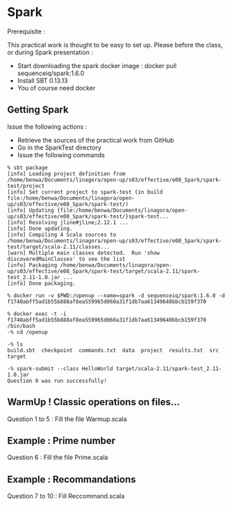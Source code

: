 # Spark

Prerequisite :

This practical work is thought to be easy to set up. Please before the class, or during Spark presentation : 
 - Start downloading the spark docker image : docker pull sequenceiq/spark:1.6.0
 - Install SBT 0.13.13
 - You of course need docker

## Getting Spark

Issue the following actions :

 - Retrieve the sources of the practical work from GitHub
 - Go in the SparkTest directory
 - Issue the following commands

```
% sbt package
[info] Loading project definition from /home/benwa/Documents/linagora/open-up/s03/effective/e08_Spark/spark-test/project
[info] Set current project to spark-test (in build file:/home/benwa/Documents/linagora/open-up/s03/effective/e08_Spark/spark-test/)
[info] Updating {file:/home/benwa/Documents/linagora/open-up/s03/effective/e08_Spark/spark-test/}spark-test...
[info] Resolving jline#jline;2.12.1 ...
[info] Done updating.
[info] Compiling 4 Scala sources to /home/benwa/Documents/linagora/open-up/s03/effective/e08_Spark/spark-test/target/scala-2.11/classes...
[warn] Multiple main classes detected.  Run 'show discoveredMainClasses' to see the list
[info] Packaging /home/benwa/Documents/linagora/open-up/s03/effective/e08_Spark/spark-test/target/scala-2.11/spark-test_2.11-1.0.jar ...
[info] Done packaging.

% docker run -v $PWD:/openup --name=spark -d sequenceiq/spark:1.6.0 -d
f1740abff5ad1b55b888af8ea559965d060a31f1db7aa61349640bbcb159f370

% docker exec -t -i f1740abff5ad1b55b888af8ea559965d060a31f1db7aa61349640bbcb159f370 /bin/bash
-% cd /openup

-% ls
build.sbt  checkpoint  commands.txt  data  project  results.txt  src  target

-% spark-submit --class HelloWorld target/scala-2.11/spark-test_2.11-1.0.jar 
Question 0 was run successfully!

```

## WarmUp ! Classic operations on files...

Question 1 to 5 : Fill the file Warmup.scala

## Example : Prime number

Question 6 : Fill the file Prime.scala

## Example : Recommandations

Question 7 to 10 : Fill Reccommand.scala
